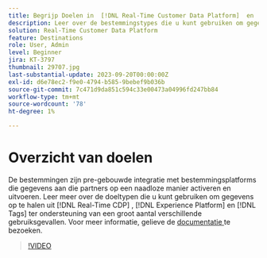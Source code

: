 ```yaml
---
title: Begrijp Doelen in  [!DNL Real-Time Customer Data Platform]  en  [!DNL Experience Platform]
description: Leer over de bestemmingstypes die u kunt gebruiken om gegevens uit  [!DNL Real-Time CDP], [!DNL Experience Platform], and [!DNL Tags]  te krijgen om een brede verscheidenheid van gebruiksgevallen te steunen.
solution: Real-Time Customer Data Platform
feature: Destinations
role: User, Admin
level: Beginner
jira: KT-3797
thumbnail: 29707.jpg
last-substantial-update: 2023-09-20T00:00:00Z
exl-id: d6e78ec2-f9e0-4794-b585-9bebef9b036b
source-git-commit: 7c471d9da851c594c33e00473a04996fd247bb84
workflow-type: tm+mt
source-wordcount: '78'
ht-degree: 1%

---
```


# Overzicht van doelen

De bestemmingen zijn pre-gebouwde integratie met bestemmingsplatforms die gegevens aan die partners op een naadloze manier activeren en uitvoeren. Leer meer over de doeltypen die u kunt gebruiken om gegevens op te halen uit [!DNL Real-Time CDP] , [!DNL Experience Platform] en [!DNL Tags] ter ondersteuning van een groot aantal verschillende gebruiksgevallen. Voor meer informatie, gelieve de [ documentatie ](https://experienceleague.adobe.com/docs/experience-platform/destinations/home.html?lang=nl) te bezoeken.

>[!VIDEO](https://video.tv.adobe.com/v/29707?learn=on)

